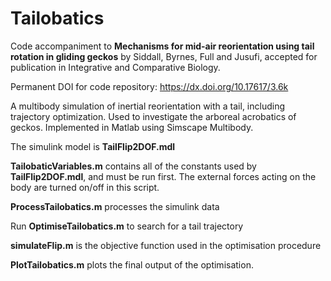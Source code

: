 # Tailobatics

Code accompaniment to **Mechanisms for mid-air reorientation using tail rotation in gliding geckos** by Siddall, Byrnes, Full and Jusufi, accepted for publication in Integrative and Comparative Biology. 

Permanent DOI for code repository: https://dx.doi.org/10.17617/3.6k

A multibody simulation of inertial reorientation with a tail, including trajectory optimization. Used to investigate the arboreal acrobatics of geckos. Implemented in Matlab using Simscape Multibody.

The simulink model is **TailFlip2DOF.mdl**

**TailobaticVariables.m** contains all of the constants used by **TailFlip2DOF.mdl**, and must be run first. The external forces acting on the body are turned on/off in this script.

**ProcessTailobatics.m**  processes the simulink data

Run **OptimiseTailobatics.m** to search for a tail trajectory

**simulateFlip.m** is the objective function used in the optimisation procedure

**PlotTailobatics.m** plots the final output of the optimisation.
